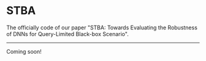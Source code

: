 # STBA
The officially code of our paper "STBA: Towards Evaluating the Robustness of DNNs for Query-Limited Black-box Scenario".

---
Coming soon!
